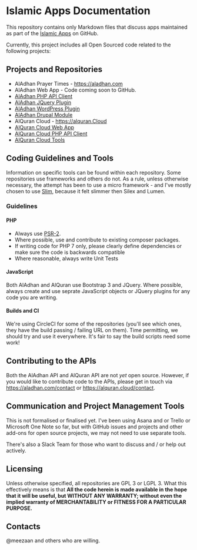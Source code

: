 # Islamic Apps Documentation

This repository contains only Markdown files that discuss apps maintained as part of the <a href="https://github.com/islamic-apps">Islamic Apps</a> on GitHub.

Currently, this project includes all Open Sourced code related to the following projects:

## Projects and Repositories
* AlAdhan Prayer Times - https://aladhan.com
 * AlAdhan Web App - Code coming soon to GitHub.
 * <a href="https://github.com/islamic-apps/aladhan-api-client-php">AlAdhan PHP API Client</a>
 * <a href="https://github.com/islamic-apps/aladhan-api-jquery-plugin">AlAdhan JQuery Plugin</a>
 * <a href="https://github.com/islamic-apps/aladhan-wordpress-plugin">AlAdhan WordPress Plugin</a>
 * <a href="https://github.com/islamic-apps/aladhan-drupal-module">AlAdhan Drupal Module</a>
* AlQuran Cloud - https://alquran.Cloud
 * <a href="https://github.com/islamic-apps/alquran-web-app">AlQuran Cloud Web App</a>
 * <a href="https://github.com/islamic-apps/alquran-api-client-php">AlQuran Cloud PHP API Client</a>
 * <a href="https://github.com/islamic-apps/alquran-tools">AlQuran Cloud Tools</a>

## Coding Guidelines and Tools
Information on specific tools can be found within each repository. Some repositories use frameworks and others do not. As a rule, unless otherwise necessary, the attempt has been to use a micro framework - and I've mostly chosen to use <a href="https://github.com/slimphp/Slim">Slim</a>, because it felt slimmer then Silex and Lumen.


### Guidelines

#### PHP

* Always use <a href="https://github.com/php-fig/fig-standards/blob/master/accepted/PSR-2-coding-style-guide.md">PSR-2</a>.
* Where possible, use and contribute to existing composer packages.
* If writing code for PHP 7 only, please clearly define dependencies or make sure the code is backwards compatible
* Where reasonable, always write Unit Tests

#### JavaScript

Both AlAdhan and AlQuran use Bootstrap 3 and JQuery. Where possible, always create and use seprate JavaScript objects or JQuery plugins for any code you are writing.

#### Builds and CI
We're using CircleCI for some of the repositories (you'll see which ones, they have the build passing / failing URL on them). Time permitting, we should try and use it everywhere. It's fair to say the build scripts need some work!

## Contributing to the APIs
Both the AlAdhan API and AlQuran API are not *yet* open source. However, if you would like to contribute code to the APIs, please get in touch via <a href="https://aladhan.com/contact">https://aladhan.com/contact</a> or <a href="https://alquran.cloud/contact">https://alquran.cloud/contact</a>.

## Communication and Project Management Tools
This is not formalised or finalised yet. I've been using Asana and or Trello or Microsoft One Note so far, but with GitHub issues and projects and other add-ons for open source projects, we may not need to use separate tools.

There's also a Slack Team for those who want to discuss and / or help out actively.

## Licensing
Unless otherwise specified, all repositories are GPL 3 or LGPL 3. What this effectively means is that **All the code herein is made available in the hope that it will be useful, but WITHOUT ANY WARRANTY; without even the implied warranty of MERCHANTABILITY or FITNESS FOR A PARTICULAR PURPOSE.**

## Contacts

@meezaan and others who are willing.
